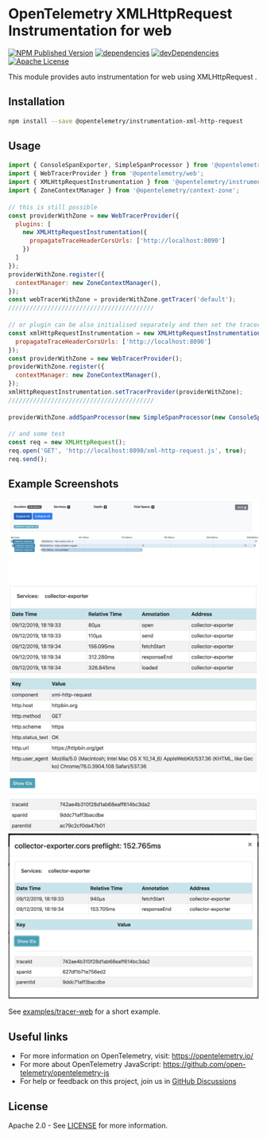 # OpenTelemetry XMLHttpRequest Instrumentation for web

[![NPM Published Version][npm-img]][npm-url]
[![dependencies][dependencies-image]][dependencies-url]
[![devDependencies][devDependencies-image]][devDependencies-url]
[![Apache License][license-image]][license-image]

This module provides auto instrumentation for web using XMLHttpRequest .

## Installation

```bash
npm install --save @opentelemetry/instrumentation-xml-http-request
```

## Usage

```js
import { ConsoleSpanExporter, SimpleSpanProcessor } from '@opentelemetry/tracing';
import { WebTracerProvider } from '@opentelemetry/web';
import { XMLHttpRequestInstrumentation } from '@opentelemetry/instrumentation-xml-http-request';
import { ZoneContextManager } from '@opentelemetry/context-zone';

// this is still possible
const providerWithZone = new WebTracerProvider({
  plugins: [
    new XMLHttpRequestInstrumentation({
      propagateTraceHeaderCorsUrls: ['http://localhost:8090']
    })
  ]
});
providerWithZone.register({
  contextManager: new ZoneContextManager(),
});
const webTracerWithZone = providerWithZone.getTracer('default');
/////////////////////////////////////////

// or plugin can be also initialised separately and then set the tracer provider or meter provider
const xmlHttpRequestInstrumentation = new XMLHttpRequestInstrumentation({
  propagateTraceHeaderCorsUrls: ['http://localhost:8090']
});
const providerWithZone = new WebTracerProvider();
providerWithZone.register({
  contextManager: new ZoneContextManager(),
});
xmlHttpRequestInstrumentation.setTracerProvider(providerWithZone);
/////////////////////////////////////////

providerWithZone.addSpanProcessor(new SimpleSpanProcessor(new ConsoleSpanExporter()));

// and some test
const req = new XMLHttpRequest();
req.open('GET', 'http://localhost:8090/xml-http-request.js', true);
req.send();

```

## Example Screenshots

![Screenshot of the running example](images/main.jpg)
![Screenshot of the running example](images/request.jpg)
![Screenshot of the running example](images/cors.jpg)

See [examples/tracer-web](https://github.com/open-telemetry/opentelemetry-js/tree/master/examples/tracer-web) for a short example.

## Useful links

- For more information on OpenTelemetry, visit: <https://opentelemetry.io/>
- For more about OpenTelemetry JavaScript: <https://github.com/open-telemetry/opentelemetry-js>
- For help or feedback on this project, join us in [GitHub Discussions][discussions-url]

## License

Apache 2.0 - See [LICENSE][license-url] for more information.

[discussions-url]: https://github.com/open-telemetry/opentelemetry-js/discussions
[license-url]: https://github.com/open-telemetry/opentelemetry-js/blob/master/LICENSE
[license-image]: https://img.shields.io/badge/license-Apache_2.0-green.svg?style=flat
[dependencies-image]: https://david-dm.org/open-telemetry/opentelemetry-js/status.svg?path=packages/opentelemetry-instrumentation-xml-http-request
[dependencies-url]: https://david-dm.org/open-telemetry/opentelemetry-js?path=packages%2Fopentelemetry-instrumentation-xml-http-request
[devDependencies-image]: https://david-dm.org/open-telemetry/opentelemetry-js/dev-status.svg?path=packages/opentelemetry-instrumentation-xml-http-request
[devDependencies-url]: https://david-dm.org/open-telemetry/opentelemetry-js?path=packages%2Fopentelemetry-instrumentation-xml-http-request&type=dev
[npm-url]: https://www.npmjs.com/package/@opentelemetry/instrumentation-xml-http-request
[npm-img]: https://badge.fury.io/js/%40opentelemetry%2Finstrumentation-xml-http-request.svg
